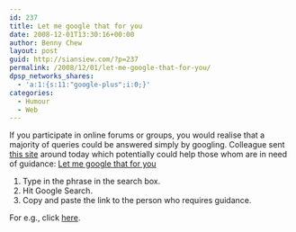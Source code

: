```yaml
---
id: 237
title: Let me google that for you
date: 2008-12-01T13:30:16+00:00
author: Benny Chew
layout: post
guid: http://siansiew.com/?p=237
permalink: /2008/12/01/let-me-google-that-for-you/
dpsp_networks_shares:
  - 'a:1:{s:11:"google-plus";i:0;}'
categories:
  - Humour
  - Web
---
```

If you participate in online forums or groups, you would realise that a majority of queries could be answered simply by googling. Colleague sent <a href="http://www.letmegooglethatforyou.com/" target="_blank">this site</a> around today which potentially could help those whom are in need of guidance: <a href="http://www.letmegooglethatforyou.com/" target="_blank">Let me google that for you</a>

  1. Type in the phrase in the search box.
  2. Hit Google Search.
  3. Copy and paste the link to the person who requires guidance.

For e.g., click <a href="http://www.letmegooglethatforyou.com/?q=optus+3g+is+the+worst" target="_blank">here</a>.